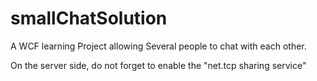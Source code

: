 smallChatSolution
=================

A WCF learning Project allowing Several people to chat with each other.

On the server side, do not forget to enable the "net.tcp sharing service"
